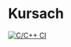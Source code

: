 # Kursach
[![C/C++ CI](https://github.com/Nikatik/Kursach/actions/workflows/main.yml/badge.svg)](https://github.com/Nikatik/Kursach/actions/workflows/main.yml)
